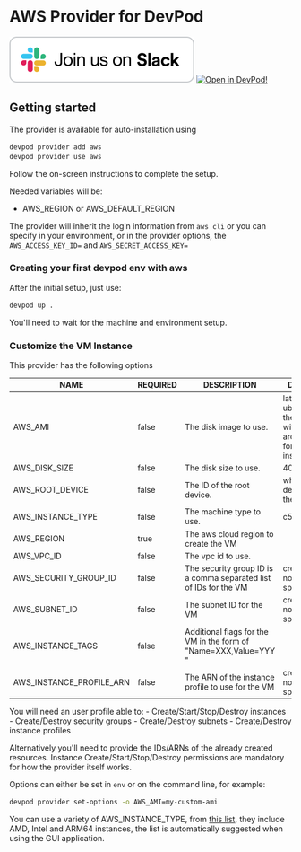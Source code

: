 # AWS Provider for DevPod

[![Join us on Slack!](docs/static/media/slack.svg)](https://slack.loft.sh/) [![Open in DevPod!](https://devpod.sh/assets/open-in-devpod.svg)](https://devpod.sh/open#https://github.com/loft-sh/devpod-provider-aws)

## Getting started

The provider is available for auto-installation using 

```sh
devpod provider add aws
devpod provider use aws
```

Follow the on-screen instructions to complete the setup.

Needed variables will be:

- AWS_REGION or AWS_DEFAULT_REGION

The provider will inherit the login information from `aws cli` or you can
specify in your environment, or in the provider options, the `AWS_ACCESS_KEY_ID=`
and `AWS_SECRET_ACCESS_KEY=`

### Creating your first devpod env with aws

After the initial setup, just use:

```sh
devpod up .
```

You'll need to wait for the machine and environment setup.

### Customize the VM Instance

This provider has the following options

|    NAME           | REQUIRED |          DESCRIPTION                  |         DEFAULT         |
|-------------------|----------|---------------------------------------|-------------------------|
| AWS_AMI           | false    | The disk image to use.                | latest ubuntu in the region with proper architecture for the instance  |
| AWS_DISK_SIZE     | false    | The disk size to use.                 | 40                      |
| AWS_ROOT_DEVICE   | false    | The ID of the root device.            | whatever is defined in the AMI  |
| AWS_INSTANCE_TYPE | false    | The machine type to use.              | c5.xlarge               |
| AWS_REGION        | true     | The aws cloud region to create the VM |                         |
| AWS_VPC_ID        | false    | The vpc id to use.                    |                         |
| AWS_SECURITY_GROUP_ID | false | The security group ID is a comma separated list of IDs for the VM     |  created if not specified |
| AWS_SUBNET_ID         | false | The subnet ID for the VM | created if not specified |
| AWS_INSTANCE_TAGS     | false | Additional flags for the VM in the form of "Name=XXX,Value=YYY " | |
| AWS_INSTANCE_PROFILE_ARN  | false | The ARN of the instance profile to use for the VM | created if not specified |

You will need an user profile able to:
    - Create/Start/Stop/Destroy instances
    - Create/Destroy security groups
    - Create/Destroy subnets
    - Create/Destroy instance profiles

Alternatively you'll need to provide the IDs/ARNs of the already created resources.
Instance Create/Start/Stop/Destroy permissions are mandatory for how the provider itself works.

Options can either be set in `env` or on the command line, for example:

```sh
devpod provider set-options -o AWS_AMI=my-custom-ami
```

You can use a variety of AWS_INSTANCE_TYPE, from [this list](https://github.com/loft-sh/devpod-provider-aws/blob/ca830cc2b0f530436475ba29791391f80458ab6a/hack/provider/provider.yaml#L88), they include
AMD, Intel and ARM64 instances, the list is automatically suggested when using
the GUI application.
